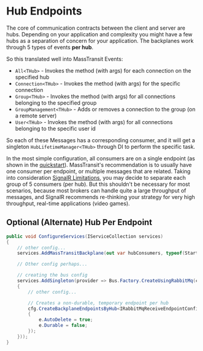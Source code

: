 # Hub Endpoints

The core of communication contracts between the client and server are hubs. Depending on your application and complexity you might have a few hubs as a separation of concern for your application. The backplanes work through 5 types of events **per hub**.

So this translated well into MassTransit Events:

* `All<THub>` - Invokes the method (with args) for each connection on the specified hub
* `Connection<THub>` - Invokes the method (with args) for the specific connection
* `Group<THub>` - Invokes the method (with args) for all connections belonging to the specified group
* `GroupManagement<THub>` - Adds or removes a connection to the group (on a remote server)
* `User<THub>` - Invokes the method (with args) for all connections belonging to the specific user id

So each of these Messages has a corresponding consumer, and it will get a singleton `HubLifetimeManager<THub>` through DI to perform the specific task.

In the most simple configuration, all consumers are on a single endpoint (as shown in the [quickstart](quickstart.md)). MassTransit's recommendation is to usually have one consumer per endpoint, or multiple messages that are related. Taking into consideration [SignalR Limitations](https://docs.microsoft.com/en-us/aspnet/signalr/overview/performance/scaleout-in-signalr#limitations), you may decide to separate each group of 5 consumers (per hub). But this shouldn't be necessary for most scenarios, because most brokers can handle quite a large throughput of messages, and SignalR recommends re-thinking your strategy for very high throughput, real-time applications (video games).

## Optional (Alternate) Hub Per Endpoint

```csharp
public void ConfigureServices(IServiceCollection services)
{
    // other config...
    services.AddMassTransitBackplane(out var hubConsumers, typeof(Startup).Assembly); // This is the first important line

    // Other config perhaps...

    // creating the bus config
    services.AddSingleton(provider => Bus.Factory.CreateUsingRabbitMq(cfg =>
    {
        // other config...

        // Creates a non-durable, temporary endpoint per hub
        cfg.CreateBackplaneEndpointsByHub<IRabbitMqReceiveEndpointConfigurator>(provider, host, hubConsumers, e=>
        {
            e.AutoDelete = true;
            e.Durable = false;
        });
    }));
}
```